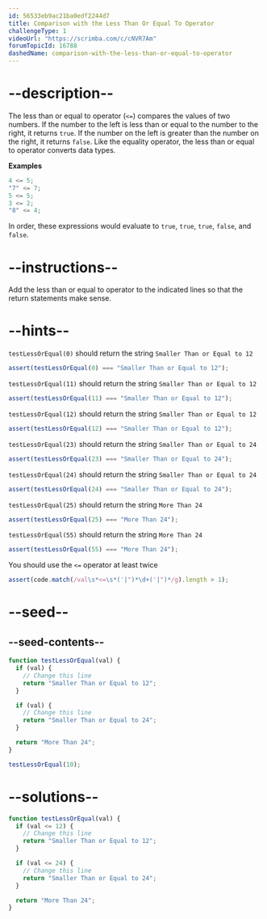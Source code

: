 ```yaml
---
id: 56533eb9ac21ba0edf2244d7
title: Comparison with the Less Than Or Equal To Operator
challengeType: 1
videoUrl: "https://scrimba.com/c/cNVR7Am"
forumTopicId: 16788
dashedName: comparison-with-the-less-than-or-equal-to-operator
---
```


# --description--

The less than or equal to operator (`<=`) compares the values of two numbers. If the number to the left is less than or equal to the number to the right, it returns `true`. If the number on the left is greater than the number on the right, it returns `false`. Like the equality operator, the less than or equal to operator converts data types.

**Examples**

```js
4 <= 5;
"7" <= 7;
5 <= 5;
3 <= 2;
"8" <= 4;
```

In order, these expressions would evaluate to `true`, `true`, `true`, `false`, and `false`.

# --instructions--

Add the less than or equal to operator to the indicated lines so that the return statements make sense.

# --hints--

`testLessOrEqual(0)` should return the string `Smaller Than or Equal to 12`

```js
assert(testLessOrEqual(0) === "Smaller Than or Equal to 12");
```

`testLessOrEqual(11)` should return the string `Smaller Than or Equal to 12`

```js
assert(testLessOrEqual(11) === "Smaller Than or Equal to 12");
```

`testLessOrEqual(12)` should return the string `Smaller Than or Equal to 12`

```js
assert(testLessOrEqual(12) === "Smaller Than or Equal to 12");
```

`testLessOrEqual(23)` should return the string `Smaller Than or Equal to 24`

```js
assert(testLessOrEqual(23) === "Smaller Than or Equal to 24");
```

`testLessOrEqual(24)` should return the string `Smaller Than or Equal to 24`

```js
assert(testLessOrEqual(24) === "Smaller Than or Equal to 24");
```

`testLessOrEqual(25)` should return the string `More Than 24`

```js
assert(testLessOrEqual(25) === "More Than 24");
```

`testLessOrEqual(55)` should return the string `More Than 24`

```js
assert(testLessOrEqual(55) === "More Than 24");
```

You should use the `<=` operator at least twice

```js
assert(code.match(/val\s*<=\s*('|")*\d+('|")*/g).length > 1);
```

# --seed--

## --seed-contents--

```js
function testLessOrEqual(val) {
  if (val) {
    // Change this line
    return "Smaller Than or Equal to 12";
  }

  if (val) {
    // Change this line
    return "Smaller Than or Equal to 24";
  }

  return "More Than 24";
}

testLessOrEqual(10);
```

# --solutions--

```js
function testLessOrEqual(val) {
  if (val <= 12) {
    // Change this line
    return "Smaller Than or Equal to 12";
  }

  if (val <= 24) {
    // Change this line
    return "Smaller Than or Equal to 24";
  }

  return "More Than 24";
}
```
